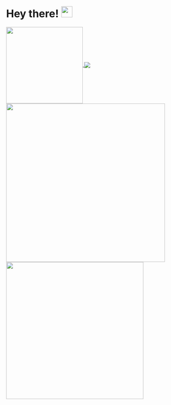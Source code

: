 # Hey there! <img src="https://raw.githubusercontent.com/MartinHeinz/MartinHeinz/master/wave.gif" width="30px">

<a href="https://github.com/anuraghazra/github-readme-stats">
  <img align="center" height="207px" src="https://github-readme-stats.vercel.app/api/top-langs/?username=gopokas&langs_count=3&theme=dark&hide_border=true&hide=hack"/>
</a>

<a href="https://github.com/anuraghazra/github-readme-stats">
  <img align="center" src="https://github-readme-stats.vercel.app/api?username=gopokas&show_icons=true&line_height=27&count_private=true&theme=dark&hide_border=true"/>
</a>

<a href="https://github.com/anuraghazra/github-readme-stats">
  <img align="center" width="429px" src="https://github-readme-stats.vercel.app/api/wakatime?username=gopokas&theme=dark&hide_border=true"/>
</a>

<a href="https://github.com/anuraghazra/github-readme-stats">
  <img align="center" width="371px" src="https://github-readme-stats.vercel.app/api/pin/?username=gopokas&repo=PAP&theme=dark&hide_border=true"/>
</a>
